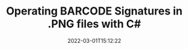 ---
############################# Static ############################
layout: "auto-gen"
date: 2022-03-01T15:12:22
draft: false
otherformats: 
breadcrumb: Create BARCODE signature on PNG for C#

############################# Head ############################
head_title: "Adding BARCODE signatures in a PNG file with C#"
head_description: "Put BARCODE Signature on PNG file for .NET using a few lines of code. Use the GroupDocs Document Signature API to sign dozens file formats."

############################# Header ############################
title: "Operating BARCODE Signatures in .PNG files with C#"
description: "How to add BARCODE Signature with a few lines of .NET code"
bg_image: "https://cms.admin.containerize.com/templates/aspose/App_Themes/V3/images/bg/header1.png"
bg_overlay: false
button:
    enable: true

############################# SubMenu ############################
submenu:
    enable: true

    left:
        img_alt: "GroupDocs.Signature for .NET"
        image: "https://cms.admin.containerize.com/templates/groupdocs/images/product-logos/90x90-noborder/groupdocs-signature-net.png"
        product: "GroupDocs.Signature"
        platform: ".NET"



############################# About ############################
about:
    enable: true
    title: "About GroupDocs.Signature for .NET API"
    content: |
        [GroupDocs.Signature for .NET](https://products.groupdocs.com/signature/net/) is a advanced .NET API to electronically sign digital documents using various signature types such as text, image, barcode, QR-code, stamp, form-field and metadata. Users can load, edit, validate, save, remove, preview and search digital signatures within PDF, Microsoft Word, Excel worksheets, PowerPoint presentations, Adobe Photoshop, metafiles and image file formats, with additional support for customizing signature properties as needed.
    

overview:
    enable: true
    title: "Overview API"
    content: |
        Sign your PNG files with BARCODE signatures using .NET easily. You can use just a couple of C# code lines in any platform of your choice like - Windows, Linux, macOS.
        You can put BARCODE on PNG file in a very convenient way and for free. Besides that it is possible to sign PNG files using advanced BARCODE options. 
        
        There are a lot of options features to sign PNG which you may use for your purposes:

        * BARCODE position on the page can be set up as absolutely as relatively;;
        * One BARCODE signature may be placed on specified pages of multi-page documents;;
        * A lot of additional signature features like color, size, border etc. are available..
        
        There are also saving options for signed PNG file:

        * after signing file might be saved with other supported format;
        * furthermore file can be encrypted with password or saved to memory stream.

        Signing PNG files with BARCODE provides vast amount opportunities for users. Moreover there is no need for any additional software installed - like MS Office, Open Office, Adobe Acrobat Reader etc.


############################# Steps ############################
steps:
    enable: true
    title_left: "Steps to sign PNG with BARCODE in C#"
    content_left: |
        [GroupDocs.Signature for .NET](https://products.groupdocs.com/signature/net/) provides ability to sign PNG documents with BARCODE signatures quick and easily.
        
        * Create an instance of Signature class providing PNG file supposed to signing as path or memory stream
        * Instantiate SignOptions class and set all demanded data.
        * Invoke the Signature.Sign passing output PNG file or memory stream

    title_right: "System Requirements"
    content_right: |
        Documents signing with GroupDocs.Signature for .NET can be performed in just a few simple steps. Our APIs are supported on all major platforms and operating systems. Before executing the code below, make sure you have the following prerequisites installed on your system.

        * Operating systems: Microsoft Windows, Linux, MacOS
        * Development environments: Microsoft Visual Studio, Xamarin, MonoDevelop
        * Frameworks: .NET Framework, .NET Standard, .NET Core, Mono
        * Get the latest GroupDocs.Signature for .NET from [Nuget](https://www.nuget.org/packages/groupdocs.signature)
         
    code: |
        ```csharp    
        
        // Set up input PNG file
        string filePath = "input.png";
        // Set up output file
        string outputFilePath = "output.png";

        // Instantiate Signature for input file
        using (GroupDocs.Signature.Signature signature = new GroupDocs.Signature.Signature(filePath))
        {
                // create barcode option with predefined barcode text
                BarcodeSignOptions options = new BarcodeSignOptions("JohnSmith")
                {
                    // setup Barcode encoding type
                    EncodeType = BarcodeTypes.MSI,

                    // set signature position
                    Left = 50,
                    Top = 50,
                    Width = 200,
                    Height = 50
                };

                // sign PNG document
                SignResult result = signature.Sign(outputFilePath, options);
        }

        ```

demos:
    enable: true
    title: "Signing PNG documents with BARCODE Live Demo"
    content: |
       Sign PNG file with BARCODE signature right now by visiting the [GroupDocs.Signature App](https://products.groupdocs.app/signature/family) website. Free online demo waiting for you.
          

more_formats:
    enable: true
    title: "Other supported BARCODE signatures for C#"
    content: "You can also sign PNG with other signature types. Please see the list below."
       
       
back_to_top:
    enable: true
---